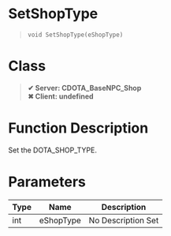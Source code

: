 # SetShopType
> `void SetShopType(eShopType)`
# Class
> __✔ Server: CDOTA_BaseNPC_Shop__  
> __✖ Client: undefined__  
# Function Description
Set the DOTA_SHOP_TYPE.
# Parameters
Type|Name|Description
--|--|--
int|eShopType|No Description Set
